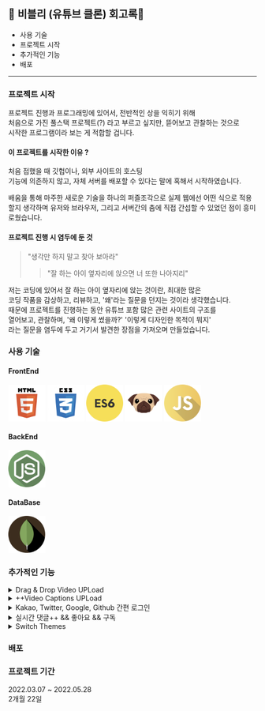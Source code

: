 ## 👀 비블리 (유튜브 클론) 회고록💭

- 사용 기술
- 프로젝트 시작
- 추가적인 기능
- 배포

---

### 프로젝트 시작

프로젝트 진행과 프로그래밍에 있어서, 전반적인 상을 익히기 위해  
처음으로 가진 풀스택 프로젝트(?) 라고 부르고 싶지만, 뜯어보고 관찰하는 것으로 <br>
시작한 프로그램이라 보는 게 적합할 겁니다.

#### 이 프로젝트를 시작한 이유 ?

처음 접했을 때 깃헙이나, 외부 사이트의 호스팅
<br>
기능에 의존하지 않고, 자체 서버를 배포할 수 있다는 말에 혹해서 시작하였습니다.

배움을 통해 마주한 새로운 기술을 하나의 퍼즐조각으로
실제 웹에선 어떤 식으로 적용할지 생각하며
유저와 브라우저, 그리고 서버간의 춤에 직접
간섭할 수 있었던 점이 흥미로웠습니다.

#### 프로젝트 진행 시 염두에 둔 것

> "생각만 하지 말고 찾아 보아라"
>
> > "잘 하는 아이 옆자리에 앉으면 너 또한 나아지리"

저는 코딩에 있어서 잘 하는 아이 옆자리에 앉는 것이란, 최대한 많은
<br>
코딩 작품을 감상하고, 리뷰하고, '왜'라는 질문을 던지는 것이라 생각했습니다.
<br>
때문에 프로젝트를 진행하는 동안 유튜브 포함 많은 관련 사이트의 구조를
<br>
열어보고, 관찰하며, '왜 이렇게 썼을까?' '이렇게 디자인한 목적이 뭐지'
<br>
라는 질문을 염두에 두고 거기서 발견한 장점을 가져오며 만들었습니다.

### 사용 기술

#### FrontEnd

<p>
<img src="./read_src/tech_icon/html5.png" width="75" height="75"/>
<img src="./read_src/tech_icon/css3.png" width="75" height="75"/>
<img src="./read_src/tech_icon/es6.png" width="75" height="75"/>
<img src="./read_src/tech_icon/pug.png" width="75" height="75"/>
<img src="./read_src/tech_icon/js.png" width="75" height="75"/>
</p>

#### BackEnd

<img src="./read_src/tech_icon/nodejs.png" width="75" height="75"/>

#### DataBase

<img src="./read_src/tech_icon/mongodb.png" width="75" height="75"/>

### 추가적인 기능

<details>
<summary>Drag & Drop Video UPLoad</summary>

#### Drag & Drop Video UPLoad

리액트 수업으로 넘아가기 전, 바닐라 JS로 가능한 한 모든 인터렉티브한 부분을 구현해 보고, 기반을 다지기 위해 만들어본 추가적인 기능입니다.

<!--코드 이미지-->
<details>
<summary>src code</summary>

```
//when drop it
videoDragArea.addEventListener("dragover", (event) => {
    event.preventDefault();
    videoDragText.textContent = "Release to upload";
    videoDragArea.classList.add("active");
});

videoDragArea.addEventListener("dragleave", (event) => {
    videoDragText.textContent = "Drag & Drop";
    videoDragArea.classList.remove("active");
});

videoDragArea.addEventListener("drop", (event) => {
    event.preventDefault();

    videoDragText.textContent = "Calling video data. Please wait...";
    videoFile = event.dataTransfer.files[0];
    videoInputElement.files = event.dataTransfer.files;
    console.log(videoInputElement.files);
    videoInputElement.setAttribute("value", `${videoFile}`);
    displayVideoFile();
});

const displayVideoFile = () => {
    let fileType = videoFile.type;
    let validExtensions = ['video/mp4', 'video/mov', 'video/avi', 'video/mkv'];
    if(validExtensions.includes(fileType)) {
        let fileReader = new FileReader();
        fileReader.onload = () => {
            let fileURL = fileReader.result;
            let videoTag = `<video src="${fileURL}" autoplay controls>`;
            videoDragArea.innerHTML = videoTag;
        };
        fileReader.readAsDataURL(videoFile);
    } else {
        alert("Wrong file type. It supports .mp4 .mov .avi files.");
        videoDragArea.classList.remove("active");
    }
}
```

</details>

#### 구현 중 마주한 문제 ?

파일 리더를 통해 원하는 html element 안에 fileURL이 들어간 비디오 태그를 집어넣어 drop된 비디오를 보여주는 방식으로 구현해 보았습니다. 비디오를 원하는 구역에 불러왔을 지라도, 원래 비디오 데이터를 받을 수 요소는 form에 input이었기 때문에, 파일 드롭 후 제출 버튼 클릭 시, 데이터 베이스에 올라가지 않는 경우가 발생했습니다.

#### 이 문제를 고친 방법은 ?

#### 적용 사진

</details>
<details>
<summary>++Video Captions UPLoad</summary>

#### Video Captions UPLoad

</details>
<details>
<summary>Kakao, Twitter, Google, Github 간편 로그인</summary>

#### Kakao, Twitter, Google, Github 소셜 간편 로그인

</details>
<details>
<summary>실시간 댓글++ && 좋아요 && 구독</summary>

#### 실시간 댓글++ && 좋아요 && 구독

</details>
<details>
<summary>Switch Themes</summary>

#### Switch Themes

</details>

### 배포

### 프로젝트 기간

2022.03.07 ~ 2022.05.28
<br>
2개월 22일
